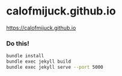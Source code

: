 # calofmijuck.github.io

https://calofmijuck.github.io


### Do this!
```bash
bundle install
bundle exec jekyll build
bundle exec jekyll serve --port 5000
```